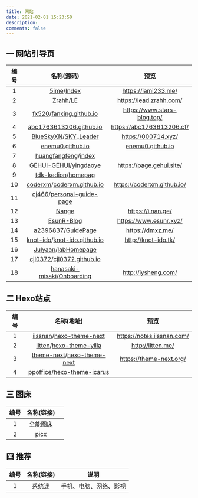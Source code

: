 ```yaml
---
title: 网站
date: 2021-02-01 15:23:50
description: 
comments: false
---
```


## 一 网站引导页

| 编号 |                          名称(源码)                          |                             预览                             |
| :--: | :----------------------------------------------------------: | :----------------------------------------------------------: |
|  1   | [5ime](https://github.com/5ime)/[Index](https://github.com/5ime/Index) |                     https://iami233.me/                      |
|  2   | [Zrahh](https://github.com/Zrahh)/[LE](https://github.com/Zrahh/LE) |                   https://lead.zrahh.com/                    |
|  3   | [fx520](https://github.com/fx520)/[fanxing.github.io](https://github.com/fx520/fanxing.github.io) |                 https://www.stars-blog.top/                  |
|  4   | [abc1763613206.github.io](https://github.com/abc1763613206/abc1763613206.github.io) |                  https://abc1763613206.cf/                   |
|  5   | [BlueSkyXN](https://github.com/BlueSkyXN)/[SKY_Leader](https://github.com/BlueSkyXN/SKY_Leader) |                     https://000714.xyz/                      |
|  6   | [enemu0.github.io](https://github.com/Enemu0/enemu0.github.io) | [enemu0.github.io](https://github.com/Enemu0/enemu0.github.io) |
|  7   | [huangfangfeng](https://github.com/huangfangfeng)/[index](https://github.com/huangfangfeng/index) |                                                              |
|  8   | [GEHUI-GEHUI](https://github.com/GEHUI-GEHUI)/[yingdaoye](https://github.com/GEHUI-GEHUI/yingdaoye) |                   https://page.gehui.site/                   |
|  9   | [tdk-kedion](https://github.com/tdk-kedion)/[homepag](https://github.com/tdk-kedion/homepag) |                                                              |
|  10  | [coderxm](https://github.com/coderxm)/[coderxm.github.io](https://github.com/coderxm/coderxm.github.io) |                  https://coderxm.github.io/                  |
|  11  | [cj466](https://github.com/cj466)/[personal-guide-page](https://github.com/cj466/personal-guide-page) |                                                              |
|  12  |            [Nange](https://github.com/XOS/Nange)             |                      https://i.nan.ge/                       |
|  13  |      [EsunR-Blog](https://github.com/EsunR/Blog-Index)       |                    https://www.esunr.xyz/                    |
|  14  | [a2396837](https://github.com/a2396837)/[GuidePage](https://github.com/a2396837/GuidePage) |                       https://dmxz.me/                       |
|  15  | [knot-ido](https://github.com/knot-ido)/[knot-ido.github.io](https://github.com/knot-ido/knot-ido.github.io) |                     http://knot-ido.tk/                      |
|  16  | [Julyaan](https://github.com/Julyaan)/[labHomepage](https://github.com/Julyaan/labHomepage) |                                                              |
|  17  | [cjl0372](https://github.com/cjl0372)/[cjl0372.github.io](https://github.com/cjl0372/cjl0372.github.io) |                                                              |
|  18  | [hanasaki-misaki](https://github.com/hanasaki-misaki)/[Onboarding](https://github.com/hanasaki-misaki/Onboarding) |                     http://iysheng.com/                      |

## 二 Hexo站点

| 编号 |                          名称(地址)                          |            预览            |
| :--: | :----------------------------------------------------------: | :------------------------: |
|  1   | [iissnan](https://github.com/iissnan)/[hexo-theme-next](https://github.com/iissnan/hexo-theme-next) | https://notes.iissnan.com/ |
|  2   | [litten](https://github.com/litten)/[hexo-theme-yilia](https://github.com/litten/hexo-theme-yilia) |     http://litten.me/      |
|  3   | [theme-next](https://github.com/theme-next)/[hexo-theme-next](https://github.com/theme-next/hexo-theme-next) |  https://theme-next.org/   |
|  4   | [ppoffice](https://github.com/ppoffice)/[hexo-theme-icarus](https://github.com/ppoffice/hexo-theme-icarus) |                            |

## 三 图床

| 编号 |                   名称(链接)                    |      |
| :--: | :---------------------------------------------: | ---- |
|  1   | [全能图床](https://tool.liumingye.cn/tuchuang/) |      |
|  2   |      [picx](https://github.com/XPoet/picx)      |      |

## 四 推荐

| 编号 |           名称(链接)            |          说明          |
| :--: | :-----------------------------: | :--------------------: |
|  1   | [系统迷](https://www.xitmi.com) | 手机、电脑、网络、影视 |

